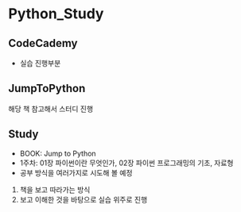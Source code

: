# Python_Study

## CodeCademy

- 실습 진행부분

## JumpToPython

해당 책 참고해서 스터디 진행

## Study

- BOOK: Jump to Python
- 1주차: 01장 파이썬이란 무엇인가, 02장 파이썬 프로그래밍의 기초, 자료형
- 공부 방식을 여러가지로 시도해 볼 예정

1. 책을 보고 따라가는 방식
2. 보고 이해한 것을 바탕으로 실습 위주로 진행

